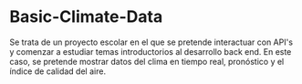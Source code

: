 # Basic-Climate-Data
Se trata de un proyecto escolar en el que se pretende interactuar con API's y comenzar a estudiar temas introductorios al desarrollo back end. En este caso, se pretende mostrar datos del clima en tiempo real, pronóstico y el índice de calidad del aire.
